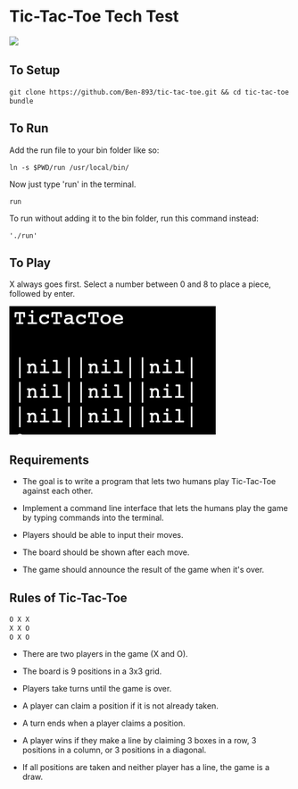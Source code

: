 # Tic-Tac-Toe Tech Test

<a href="https://codeclimate.com/github/Ben-893/tic-tac-toe/maintainability"><img src="https://api.codeclimate.com/v1/badges/e48960bcc81e41a6f756/maintainability" /></a>

## To Setup
```
git clone https://github.com/Ben-893/tic-tac-toe.git && cd tic-tac-toe
bundle
```

## To Run
Add the run file to your bin folder like so:
```
ln -s $PWD/run /usr/local/bin/
```
Now just type 'run' in the terminal.
```
run
```
To run without adding it to the bin folder, run this command instead:
```
'./run'
```

## To Play
X always goes first. Select a number between 0 and 8 to place a piece, followed by enter.

![alt text](Screenshot%202018-12-31%20at%2014.29.22.png)

## Requirements

- The goal is to write a program that lets two humans play Tic-Tac-Toe against each other.

- Implement a command line interface that lets the humans play the game by typing commands into the terminal.

- Players should be able to input their moves.

- The board should be shown after each move.

- The game should announce the result of the game when it's over.

## Rules of Tic-Tac-Toe
```
O X X
X X O
O X O
```
- There are two players in the game (X and O).

- The board is 9 positions in a 3x3 grid.

- Players take turns until the game is over.

- A player can claim a position if it is not already taken.

- A turn ends when a player claims a position.

- A player wins if they make a line by claiming 3 boxes in a row, 3 positions in a column, or 3 positions in a diagonal.

- If all positions are taken and neither player has a line, the game is a draw.
